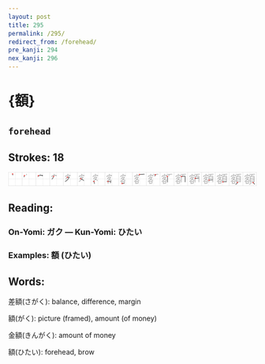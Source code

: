 ```yaml
---
layout: post
title: 295
permalink: /295/
redirect_from: /forehead/
pre_kanji: 294
nex_kanji: 296
---
```


# {額}

## `forehead`

## Strokes: 18

<div class="stroke"><img src="../images/E9A18D.png" /></div>

## Reading:

### On-Yomi: ガク &mdash; Kun-Yomi: ひたい

### Examples: 額 (ひたい)

## Words:

差額(さがく): balance, difference, margin

額(がく): picture (framed), amount (of money)

金額(きんがく): amount of money

額(ひたい): forehead, brow
